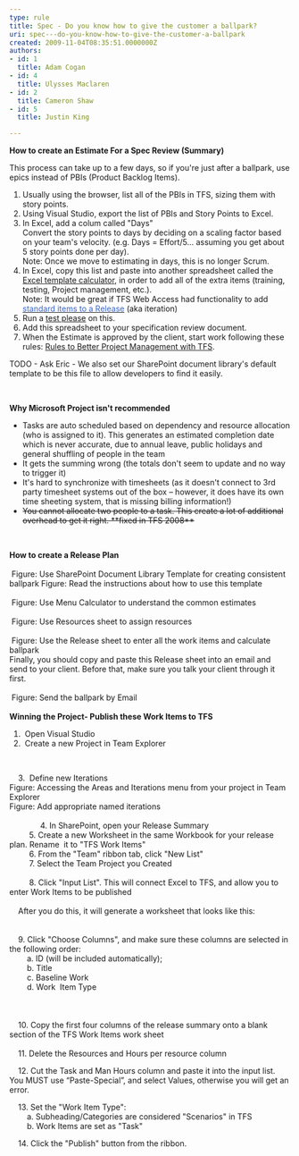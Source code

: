 ```yaml
---
type: rule
title: Spec - Do you know how to give the customer a ballpark?
uri: spec---do-you-know-how-to-give-the-customer-a-ballpark
created: 2009-11-04T08:35:51.0000000Z
authors:
- id: 1
  title: Adam Cogan
- id: 4
  title: Ulysses Maclaren
- id: 2
  title: Cameron Shaw
- id: 5
  title: Justin King

---
```




<span class='intro'> <p><strong>How to create an Estimate For a Spec Review (Summary)</strong><strong><br></strong></p>
<p>This process can take up to a few days, so if you're just after a ballpark, use epics instead of PBIs (Product Backlog Items).</p>
<ol><li>Usually using the browser, list all of the PBIs in TFS, sizing them with story points.</li>
<li>Using Visual Studio, export the list of PBIs and Story Points to Excel.</li>
<li>In Excel, add a colum called &quot;Days&quot;<br>Convert the story points to&#160;days by deciding on a scaling factor based on your team's velocity.&#160;(e.g. Days =&#160;Effort/5... assuming&#160;you get about 5 story points done per day). <br>Note&#58; Once we move to estimating in days, this is no longer Scrum.</li>
<li>In Excel, copy this list and paste into&#160;another spreadsheet called the <a href="/Management/RulesToBetterProjectManagement/Documents/SSWPrioritiesEstimatesTemplate.xlsx" target="_blank" shape="rect">Excel template calcul​ator</a>,&#160;in order to add all of the extra items (training, testing, Project management, etc.).<br>Note&#58; It would be great if TFS Web Access had functionality to add <a href="http&#58;//www.ssw.com.au/ssw/Standards/BetterSoftwareSuggestions/TeamFoundationServer.aspx#StandardItems" shape="rect"><font color="#3a66cc">standard items to a Release</font></a> (aka iteration)</li>
<li>Run&#160;a <a href="/Management/RulesToSuccessfulProjects/Pages/InternalTestPlease.aspx" shape="rect">test please</a>&#160;on this.</li>
<li>Add this spreadsheet to your specification review document.</li>
<li>When the Estimate is approved by the client,&#160;start work following these rules&#58;&#160;<a href="http&#58;//www.ssw.com.au/ssw/Standards/Rules/RulesToBetterProjectManagementWithTFS.aspx" shape="rect">Rules to Better Project Management with TFS</a>. </li></ol>
TODO - Ask Eric - We also set&#160;our SharePoint document library's default template to be this file to allow developers to find it easily. ​​​ </span>

<p><font class="ms-rteCustom-GreyBox"></font>&#160;</p><p><font class="ms-rteCustom-GreyBox"><strong><strong><strong><strong>Why Microsoft Project isn't recommended</strong></strong></strong></strong></font></p><font class="ms-rteCustom-GreyBox">
<ul><li>Tasks are auto scheduled based on dependency and resource allocation (who is assigned to it). This generates an estimated completion date which is never accurate, due to annual leave, public holidays and general shuffling of people in the team </li>
<li>It gets the summing wrong (the totals don't seem to update and no way to trigger it) </li>
<li>It's hard to synchronize with timesheets (as it doesn't connect to 3rd party timesheet systems out of the box – however, it does have&#160;its own time sheeting system, that is missing billing information!) </li>
<li><s>You cannot allocate two people to a task. This create a lot of additional overhead to get it right. **fixed in TFS 2008**</s> </li></ul></font><p>&#160;</p>
<p><strong>How to create a Release Plan<br></strong><br><img class="ms-rteCustom-ImageArea" src="/Management/RulesToBetterProjectManagement/PublishingImages/SSWBallPark-SharePointTemplate.jpg" alt="" /> <font class="ms-rteCustom-FigureNormal">Figure&#58; Use SharePoint Document Library Template for creating consistent ballpark</font><img class="ms-rteCustom-ImageArea" src="/Management/RulesToBetterProjectManagement/PublishingImages/SSWBallPark-SharePointTemplate-Instructions.jpg" alt="" /> <font class="ms-rteCustom-FigureNormal">Figure&#58; Read the instructions about how to use this template</font> <br><br><img class="ms-rteCustom-ImageArea" src="/Management/RulesToBetterProjectManagement/PublishingImages/SSWBallPark-SharePointTemplate-MenuCalc.jpg" alt="" /> <font class="ms-rteCustom-FigureNormal">Figure&#58; Use Menu Calculator to understand the common estimates</font> <br><br><img class="ms-rteCustom-ImageArea" src="/Management/RulesToBetterProjectManagement/PublishingImages/SSWBallPark-SharePointTemplate-Resources.jpg" alt="" /> <font class="ms-rteCustom-FigureNormal">Figure&#58; Use Resources sheet to assign resources</font> <br><br><img src="/Management/RulesToBetterProjectManagement/PublishingImages/SSWBallPark-SharePointTemplate-Ballpark.jpg" alt="" /> <font class="ms-rteCustom-FigureNormal">Figure&#58; Use the Release sheet to enter all the work items and calculate ballpark</font> <br>Finally, you should copy and paste this Release sheet into an email and send to your client. Before that, make sure&#160;you talk your client through it first. <br><br><img src="/Management/RulesToBetterProjectManagement/PublishingImages/SSWBallPark-SharePointTemplate-Email.jpg" alt="" /> <font class="ms-rteCustom-FigureNormal">Figure&#58; Send the ballpark by Email</font>&#160;&#160;&#160;&#160;&#160;<br><br><strong>Winning the Project- Publish these Work Items to TFS</strong></p>
<ol><li>&#160;Open Visual Studio </li>
<li>&#160;Create a new Project in Team Explorer </li></ol>
<p><img class="ms-rteCustom-ImageArea" src="/Management/RulesToBetterProjectManagement/PublishingImages/CreateNewProjectInTE.jpg" alt="" />&#160;</p>
<p>&#160;&#160;&#160; 3. &#160;Define new Iterations<br><img class="ms-rteCustom-ImageArea" src="/Management/RulesToBetterProjectManagement/PublishingImages/AreasAndIterations.jpg" alt="" /><br><font class="ms-rteCustom-FigureNormal">Figure&#58; Accessing the Areas and Iterations menu from your project in Team Explorer<br></font><img class="ms-rteCustom-ImageArea" src="/Management/RulesToBetterProjectManagement/PublishingImages/NamedIterations.jpg" alt="" /><font class="ms-rteCustom-FigureNormal">Figure&#58; Add appropriate named iterations<br></font><br>&#160;&#160;&#160;&#160;&#160;&#160;&#160;&#160;&#160;&#160;&#160;&#160; &#160;4.&#160;In SharePoint, open your Release Summary<br>&#160;&#160;&#160;&#160;&#160;&#160;&#160; &#160;5.&#160;Create a new Worksheet in the same Workbook for your release plan. Rename&#160; it to &quot;TFS Work Items&quot;<br>&#160;&#160;&#160;&#160;&#160;&#160;&#160;&#160; 6.&#160;From the &quot;Team&quot; ribbon tab, click &quot;New List&quot;<br>&#160;&#160;&#160;&#160;&#160;&#160;&#160;&#160; 7.&#160;Select the Team Project you Created<br><img class="ms-rteCustom-ImageArea" src="/Management/RulesToBetterProjectManagement/PublishingImages/TeamProjectYouCreate.jpg" alt="" /><br><br>&#160;&#160;&#160;&#160;&#160;&#160;&#160;&#160;&#160;8.&#160;Click &quot;Input List&quot;. This will connect Excel to TFS, and allow you to enter Work Items to be published<br><img src="/Management/RulesToBetterProjectManagement/PublishingImages/InputList.jpg" alt="" /><br><br>&#160;&#160;&#160; After you do this, it will generate a worksheet that looks like this&#58;<br><br><br>&#160;&#160;&#160; 9.&#160;Click &quot;Choose Columns&quot;, and make sure these columns are selected in the following order&#58;<br>&#160;&#160;&#160;&#160;&#160;&#160;&#160; a.&#160;ID (will be included automatically);<br>&#160;&#160;&#160;&#160;&#160;&#160;&#160; b.&#160;Title<br>&#160;&#160;&#160;&#160;&#160;&#160;&#160; c.&#160;Baseline Work<br>&#160;&#160;&#160;&#160;&#160;&#160;&#160; d.&#160;Work&#160; Item Type<br><img src="/Management/RulesToBetterProjectManagement/PublishingImages/ChooseColumns.jpg" alt="" /><br><br><img src="/Management/RulesToBetterProjectManagement/PublishingImages/Columns.jpg" alt="" /><br><br><br>&#160;&#160;&#160; 10.&#160;Copy the first four columns of the release summary onto a blank section of the TFS Work Items work sheet<br><img src="/Management/RulesToBetterProjectManagement/PublishingImages/CopyColumnsToWorksheet.jpg" alt="" /><br><br>&#160;&#160;&#160; 11.&#160;Delete the Resources and Hours per resource column<br><img src="/Management/RulesToBetterProjectManagement/PublishingImages/DeleteRHColumn.jpg" alt="" /></p>
<p>&#160;&#160;&#160; 12.&#160;Cut the Task and Man Hours column and paste it into the input list. You MUST use “Paste-Special”, and select Values, otherwise you will get an error.</p>
<p>&#160;&#160;&#160; 13.&#160;Set the &quot;Work Item Type&quot;&#58;<br>&#160;&#160;&#160;&#160;&#160;&#160;&#160; a.&#160;Subheading/Categories are considered &quot;Scenarios&quot; in TFS<br>&#160;&#160;&#160;&#160;&#160;&#160;&#160; b.&#160;Work Items are set as &quot;Task&quot;</p>
<p>&#160;&#160;&#160; 14.&#160;Click the &quot;Publish&quot; button from the ribbon. <br><img src="/Management/RulesToBetterProjectManagement/PublishingImages/ClickPublish.jpg" alt="" /></p>
<br>


